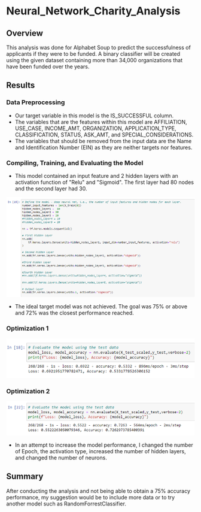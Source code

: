 # Neural_Network_Charity_Analysis

## Overview
This analysis was done for Alphabet Soup to predict the successfulness of applicants if they were to be funded. A binary classifier will be created using the given dataset containing more than 34,000 organizations that have been funded over the years. 

## Results

### Data Preprocessing
* Our target variable in this model is the IS_SUCCESSFUL column.
* The variables that are the features within this model are AFFILIATION, USE_CASE, INCOME_AMT, ORGANIZATION, APPLICATION_TYPE, CLASSIFICATION, STATUS, ASK_AMT, and SPECIAL_CONSIDERATIONS.
* The variables that should be removed from the input data are the Name and Identification Number (EIN) as they are neither targets nor features.

### Compiling, Training, and Evaluating the Model
* This model contained an input feature and 2 hidden layers with an activation function of "Relu" and "Sigmoid". The first layer had 80 nodes and the second layer had 30.

![plot](Resources/Deliverable1.png) 

* The ideal target model was not achieved. The goal was 75% or above and 72% was the closest performance reached.

### Optimization 1

![plot](Resources/Deliverable2.png)


### Optimization 2

![plot](Resources/Deliverable3.png)


* In an attempt to increase the model performance, I changed the number of Epoch, the activation type, increased the number of hidden layers, and changed the number of neurons.

## Summary
After conducting the analysis and not being able to obtain a 75% accuracy performance, my suggestion would be to include more data or to try another model such as RandomForrestClassifier.



